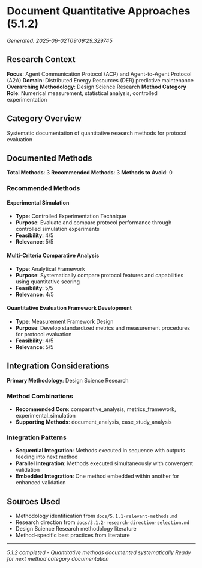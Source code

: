 # Document Quantitative Approaches (5.1.2)

*Generated: 2025-06-02T09:09:29.329745*

## Research Context

**Focus**: Agent Communication Protocol (ACP) and Agent-to-Agent Protocol (A2A)
**Domain**: Distributed Energy Resources (DER) predictive maintenance
**Overarching Methodology**: Design Science Research
**Method Category Role**: Numerical measurement, statistical analysis, controlled experimentation

## Category Overview

Systematic documentation of quantitative research methods for protocol evaluation

## Documented Methods

**Total Methods**: 3
**Recommended Methods**: 3
**Methods to Avoid**: 0

### Recommended Methods

#### Experimental Simulation
- **Type**: Controlled Experimentation Technique
- **Purpose**: Evaluate and compare protocol performance through controlled simulation experiments
- **Feasibility**: 4/5
- **Relevance**: 5/5

#### Multi-Criteria Comparative Analysis
- **Type**: Analytical Framework
- **Purpose**: Systematically compare protocol features and capabilities using quantitative scoring
- **Feasibility**: 5/5
- **Relevance**: 4/5

#### Quantitative Evaluation Framework Development
- **Type**: Measurement Framework Design
- **Purpose**: Develop standardized metrics and measurement procedures for protocol evaluation
- **Feasibility**: 4/5
- **Relevance**: 5/5

## Integration Considerations

**Primary Methodology**: Design Science Research

### Method Combinations
- **Recommended Core**: comparative_analysis, metrics_framework, experimental_simulation
- **Supporting Methods**: document_analysis, case_study_analysis

### Integration Patterns
- **Sequential Integration**: Methods executed in sequence with outputs feeding into next method
- **Parallel Integration**: Methods executed simultaneously with convergent validation
- **Embedded Integration**: One method embedded within another for enhanced validation

## Sources Used

- Methodology identification from `docs/5.1.1-relevant-methods.md`
- Research direction from `docs/3.1.2-research-direction-selection.md`
- Design Science Research methodology literature
- Method-specific best practices from literature

---

*5.1.2 completed - Quantitative methods documented systematically*
*Ready for next method category documentation*
